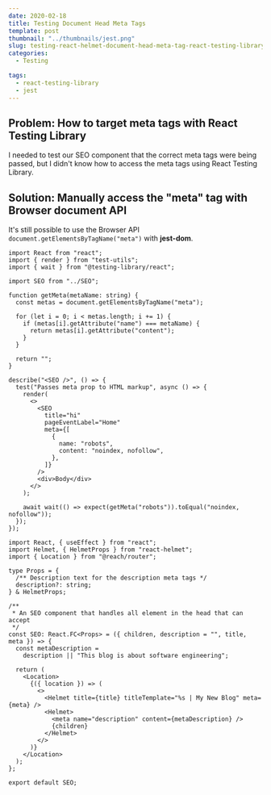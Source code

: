 ```yaml
---
date: 2020-02-18
title: Testing Document Head Meta Tags
template: post
thumbnail: "../thumbnails/jest.png"
slug: testing-react-helmet-document-head-meta-tag-react-testing-library
categories:
  - Testing

tags:
  - react-testing-library
  - jest
---
```


## Problem: How to target meta tags with React Testing Library

I needed to test our SEO component that the correct meta tags were being passed, but I didn't know how to access the meta tags using React Testing Library.

## Solution: Manually access the "meta" tag with Browser document API

It's still possible to use the Browser API `document.getElementsByTagName("meta")` with **jest-dom**.

```tsx{7-17,26-30,37}
import React from "react";
import { render } from "test-utils";
import { wait } from "@testing-library/react";

import SEO from "../SEO";

function getMeta(metaName: string) {
  const metas = document.getElementsByTagName("meta");

  for (let i = 0; i < metas.length; i += 1) {
    if (metas[i].getAttribute("name") === metaName) {
      return metas[i].getAttribute("content");
    }
  }

  return "";
}

describe("<SEO />", () => {
  test("Passes meta prop to HTML markup", async () => {
    render(
      <>
        <SEO
          title="hi"
          pageEventLabel="Home"
          meta={[
            {
              name: "robots",
              content: "noindex, nofollow",
            },
          ]}
        />
        <div>Body</div>
      </>
    );

    await wait(() => expect(getMeta("robots")).toEqual("noindex, nofollow"));
  });
});
```

```tsx{21}
import React, { useEffect } from "react";
import Helmet, { HelmetProps } from "react-helmet";
import { Location } from "@reach/router";

type Props = {
  /** Description text for the description meta tags */
  description?: string;
} & HelmetProps;

/**
 * An SEO component that handles all element in the head that can accept
 */
const SEO: React.FC<Props> = ({ children, description = "", title, meta }) => {
  const metaDescription =
    description || "This blog is about software engineering";

  return (
    <Location>
      {({ location }) => (
        <>
          <Helmet title={title} titleTemplate="%s | My New Blog" meta={meta} />
          <Helmet>
            <meta name="description" content={metaDescription} />
            {children}
          </Helmet>
        </>
      )}
    </Location>
  );
};

export default SEO;
```
